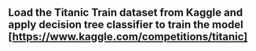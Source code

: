 ##  Load the Titanic Train dataset from Kaggle and apply decision tree classifier to train the model        [https://www.kaggle.com/competitions/titanic] 

